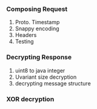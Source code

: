 ### Composing Request

1. Proto. Timestamp
2. Snappy encoding
3. Headers
3. Testing

### Decrypting Response

1. uint8 to java integer
1. Uvariant size decryption
2. decrypting message structure

### XOR decryption